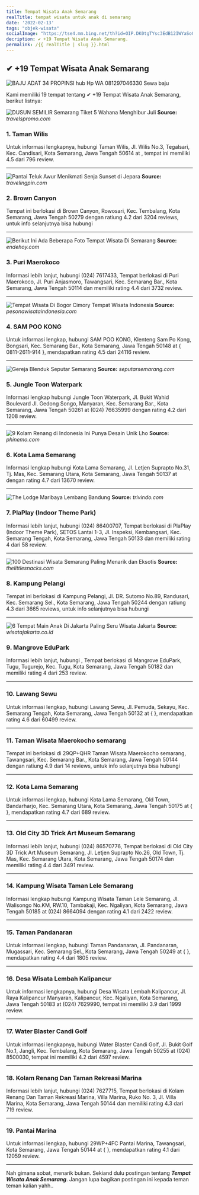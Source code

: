 ```yaml
---
title: Tempat Wisata Anak Semarang
realTitle: tempat wisata untuk anak di semarang
date: '2022-02-13'
tags: "objek-wisata"
socialImage: "https://tse4.mm.bing.net/th?id=OIP.DK0tgTYsc3EdB12IWYaSoQHaMS&amp;pid=15.1"
decription: ✔ +19 Tempat Wisata Anak Semarang.
permalink: /{{ realTitle | slug }}.html
---
```


## ✔ +19 Tempat Wisata Anak Semarang

![BAJU ADAT 34 PROPINSI hub Hp  WA 081297046330 Sewa baju ](https://1.bp.blogspot.com/-mOrMhuvCqtg/XsCVAcODD5I/AAAAAAAAi8I/1UT7CKzhEAcQjq6X_Q9c2eijHVO4El4pgCLcBGAsYHQ/s1600/IMG-20200517-WA0020.jpg)



Kami memiliki 19 tempat tentang ✔ +19 Tempat Wisata Anak Semarang, berikut listnya:



![DUSUN SEMILIR Semarang Tiket  5 Wahana Menghibur Juli ](https://tse2.mm.bing.net/th?id=OIP.R23UqEuu_bH0O82tdlVTdgHaE8&amp;pid=15.1)
**Source:** _travelspromo.com_


### 1. Taman Wilis



Untuk informasi lengkapnya, hubungi Taman Wilis, Jl. Wilis No.3, Tegalsari, Kec. Candisari, Kota Semarang, Jawa Tengah 50614 at , tempat ini memiliki 4.5 dari 796 review.

---


![Pantai Teluk Awur Menikmati Senja Sunset di Jepara ](https://tse4.mm.bing.net/th?id=OIP.30YhqiDYt22dLKZrle7fFAHaFj&amp;pid=15.1)
**Source:** _travelingpin.com_


### 2. Brown Canyon



Tempat ini berlokasi di Brown Canyon, Rowosari, Kec. Tembalang, Kota Semarang, Jawa Tengah 50279 dengan ratiung 4.2 dari 3204 reviews, untuk info selanjutnya bisa hubungi 

---


![Berikut Ini Ada Beberapa Foto Tempat Wisata Di Semarang ](https://tse1.mm.bing.net/th?id=OIP.yKqaeHpbP5nSqJtDZo9iEgHaE7&amp;pid=15.1)
**Source:** _endehoy.com_


### 3. Puri Maerokoco



Informasi lebih lanjut, hubungi (024) 7617433, Tempat berlokasi di Puri Maerokoco, Jl. Puri Anjasmoro, Tawangsari, Kec. Semarang Bar., Kota Semarang, Jawa Tengah 50114 dan memiliki rating 4.4 dari 3732 review.

---


![Tempat Wisata Di Bogor Cimory  Tempat Wisata Indonesia](https://tse2.mm.bing.net/th?id=OIP.L01GlXdC1PBSSD48GUBK0gHaEK&amp;pid=15.1)
**Source:** _pesonawisataindonesia.com_


### 4. SAM POO KONG



Untuk informasi lengkap, hubungi SAM POO KONG, Klenteng Sam Po Kong, Bongsari, Kec. Semarang Bar., Kota Semarang, Jawa Tengah 50148 at { 0811-2611-914 }, mendapatkan rating 4.5 dari 24116 review.

---


![Gereja Blenduk  Seputar Semarang](https://tse3.mm.bing.net/th?id=OIP.8N5g4YBU-iPRl96qpBEiAwHaE9&amp;pid=15.1)
**Source:** _seputarsemarang.com_


### 5. Jungle Toon Waterpark



Informasi lengkap hubungi Jungle Toon Waterpark, Jl. Bukit Wahid Boulevard Jl. Gedong Songo, Manyaran, Kec. Semarang Bar., Kota Semarang, Jawa Tengah 50261 at (024) 76635999 dengan rating 4.2 dari 1208 review.

---


![9 Kolam Renang di Indonesia Ini Punya Desain Unik Lho ](https://tse4.mm.bing.net/th?id=OIP.4J2ab1ZG9WX59s-IwnlcdQHaHZ&amp;pid=15.1)
**Source:** _phinemo.com_


### 6. Kota Lama Semarang



Informasi lengkap hubungi Kota Lama Semarang, Jl. Letjen Suprapto No.31, Tj. Mas, Kec. Semarang Utara, Kota Semarang, Jawa Tengah 50137 at  dengan rating 4.7 dari 13670 review.

---


![The Lodge Maribaya Lembang  Bandung](https://tse4.mm.bing.net/th?id=OIP.98ldiEDltb1JooEqngbXJQHaE7&amp;pid=15.1)
**Source:** _trivindo.com_


### 7. PlaPlay (Indoor Theme Park)



Informasi lebih lanjut, hubungi (024) 86400707, Tempat berlokasi di PlaPlay (Indoor Theme Park), SETOS Lantai 1-3, Jl. Inspeksi, Kembangsari, Kec. Semarang Tengah, Kota Semarang, Jawa Tengah 50133 dan memiliki rating 4 dari 58 review.

---


![100 Destinasi Wisata Semarang Paling Menarik dan Eksotis](https://tse1.mm.bing.net/th?id=OIP.5PIkuz2udQOgO0UzK2E9IgHaEU&amp;pid=15.1)
**Source:** _thelittlesnacks.com_


### 8. Kampung Pelangi



Tempat ini berlokasi di Kampung Pelangi, Jl. DR. Sutomo No.89, Randusari, Kec. Semarang Sel., Kota Semarang, Jawa Tengah 50244 dengan ratiung 4.3 dari 3665 reviews, untuk info selanjutnya bisa hubungi 

---


![6 Tempat Main Anak Di Jakarta Paling Seru  Wisata Jakarta ](https://tse2.mm.bing.net/th?id=OIP.LDNsT7mYdUwSn4RIGzcLeQHaE8&amp;pid=15.1)
**Source:** _wisatajakarta.co.id_


### 9. Mangrove EduPark



Informasi lebih lanjut, hubungi , Tempat berlokasi di Mangrove EduPark, Tugu, Tugurejo, Kec. Tugu, Kota Semarang, Jawa Tengah 50182 dan memiliki rating 4 dari 253 review.

---


### 10. Lawang Sewu



Untuk informasi lengkap, hubungi Lawang Sewu, Jl. Pemuda, Sekayu, Kec. Semarang Tengah, Kota Semarang, Jawa Tengah 50132 at {  }, mendapatkan rating 4.6 dari 60499 review.

---


### 11. Taman Wisata Maerokocho semarang



Tempat ini berlokasi di 29QP+QHR Taman Wisata Maerokocho semarang, Tawangsari, Kec. Semarang Bar., Kota Semarang, Jawa Tengah 50144 dengan ratiung 4.9 dari 14 reviews, untuk info selanjutnya bisa hubungi 

---


### 12. Kota Lama Semarang



Untuk informasi lengkap, hubungi Kota Lama Semarang, Old Town, Bandarharjo, Kec. Semarang Utara, Kota Semarang, Jawa Tengah 50175 at {  }, mendapatkan rating 4.7 dari 689 review.

---


### 13. Old City 3D Trick Art Museum Semarang



Informasi lebih lanjut, hubungi (024) 86570776, Tempat berlokasi di Old City 3D Trick Art Museum Semarang, Jl. Letjen Suprapto No.26, Old Town, Tj. Mas, Kec. Semarang Utara, Kota Semarang, Jawa Tengah 50174 dan memiliki rating 4.4 dari 3491 review.

---


### 14. Kampung Wisata Taman Lele Semarang



Informasi lengkap hubungi Kampung Wisata Taman Lele Semarang, Jl. Walisongo No.KM, RW.10, Tambakaji, Kec. Ngaliyan, Kota Semarang, Jawa Tengah 50185 at (024) 8664094 dengan rating 4.1 dari 2422 review.

---


### 15. Taman Pandanaran



Untuk informasi lengkap, hubungi Taman Pandanaran, Jl. Pandanaran, Mugassari, Kec. Semarang Sel., Kota Semarang, Jawa Tengah 50249 at {  }, mendapatkan rating 4.4 dari 1805 review.

---


### 16. Desa Wisata Lembah Kalipancur



Untuk informasi lengkapnya, hubungi Desa Wisata Lembah Kalipancur, Jl. Raya Kalipancur Manyaran, Kalipancur, Kec. Ngaliyan, Kota Semarang, Jawa Tengah 50183 at (024) 7629990, tempat ini memiliki 3.9 dari 1999 review.

---


### 17. Water Blaster Candi Golf



Untuk informasi lengkapnya, hubungi Water Blaster Candi Golf, Jl. Bukit Golf No.1, Jangli, Kec. Tembalang, Kota Semarang, Jawa Tengah 50255 at (024) 8500030, tempat ini memiliki 4.2 dari 4597 review.

---


### 18. Kolam Renang Dan Taman Rekreasi Marina



Informasi lebih lanjut, hubungi (024) 7627715, Tempat berlokasi di Kolam Renang Dan Taman Rekreasi Marina, Villa Marina, Ruko No. 3, Jl. Villa Marina, Kota Semarang, Jawa Tengah 50144 dan memiliki rating 4.3 dari 719 review.

---


### 19. Pantai Marina



Untuk informasi lengkap, hubungi 29WP+4FC Pantai Marina, Tawangsari, Kota Semarang, Jawa Tengah 50144 at {  }, mendapatkan rating 4.1 dari 12059 review.

---









Nah gimana sobat, menarik bukan. Sekiand dulu postingan tentang ***Tempat Wisata Anak Semarang***. Jangan lupa bagikan postingan ini kepada teman teman kalian yahh..
